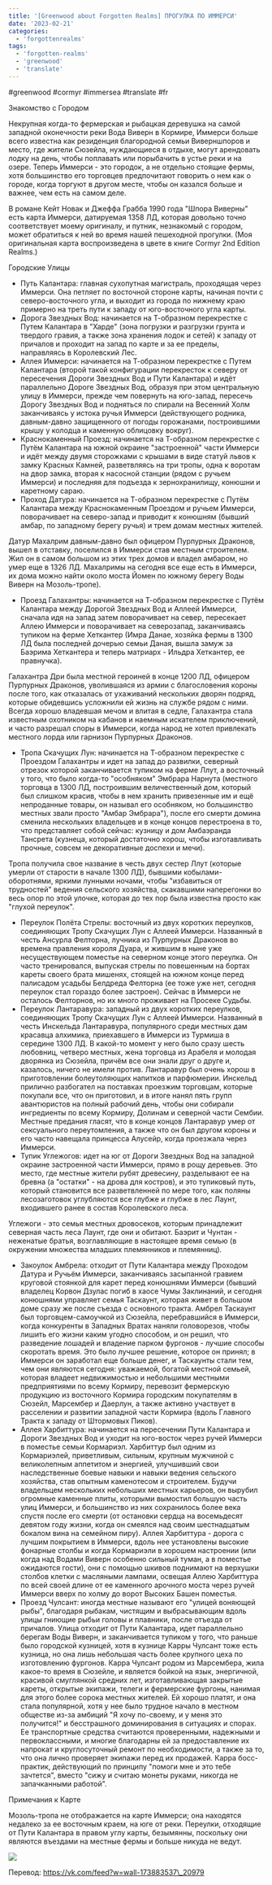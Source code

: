 ```yaml
---
title: '[Greenwood about Forgotten Realms] ПРОГУЛКА ПО ИММЕРСИ'
date: '2023-02-21'
categories:
  - 'forgottenrealms'
tags:
  - 'forgotten-realms'
  - 'greenwood'
  - 'translate'
---
```


#greenwood #cormyr #immersea #translate #fr

Знакомство с Городом

Некрупная когда-то фермерская и рыбацкая деревушка на самой западной оконечности реки Вода Виверн в Кормире, Иммерси больше всего известна как резиденция благородной семьи Виверншпоров и место, где жители Сюзейла, нуждающиеся в отдыхе, могут арендовать лодку на день, чтобы поплавать или порыбачить в устье реки и на озере. Теперь Иммерси - это городок, а не отдельно стоящие фермы, хотя большинство его торговцев предпочитают говорить о нем как о городе, когда торгуют в другом месте, чтобы он казался больше и важнее, чем есть на самом деле.

В романе Кейт Новак и Джеффа Грабба 1990 года "Шпора Виверны" есть карта Иммерси, датируемая 1358 ЛД, которая довольно точно соответствует моему оригиналу, и путник, незнакомый с городом, может обратиться к ней во время нашей пешеходной прогулки. (Моя оригинальная карта воспроизведена в цвете в книге Cormyr 2nd Edition Realms.)



Городские Улицы

- Путь Калантара: главная сухопутная магистраль, проходящая через Иммерси. Она петляет по восточной стороне карты, начиная почти с северо-восточного угла, и выходит из города по нижнему краю примерно на треть пути к западу от юго-восточного угла карты.
- Дорога Звездных Вод: начинается на Т-образном перекрестке с Путем Калантара в "Харде" (зона погрузки и разгрузки грунта и твердого гравия, а также зона хранения лодок и сетей) к западу от причалов и проходит на запад по карте и за ее пределы, направляясь в Королевский Лес.
- Аллея Иммерси: начинается на Т-образном перекрестке с Путем Калантара (второй такой конфигурации перекресток к северу от пересечения Дороги Звездных Вод и Пути Калантара) и идёт параллельно Дороге Звездных Вод, образуя при этом центральную улицу в Иммерси, прежде чем повернуть на юго-запад, пересечь Дорогу Звездных Вод и подняться по спирали на Весенний Холм заканчиваясь у истока ручья Иммерси (действующего родника, давным-давно защищенного от погоды горожанами, построившими крышу у колодца и каменную облицовку вокруг).
- Краснокаменный Проезд: начинается на Т-образном перекрестке с Путём Калантара на южной окраине "застроенной" части Иммерси и идёт между двумя сторожками с крышами в виде статуй львов к замку Красных Камней, разветвляясь на три тропы, одна к воротам на двор замка, вторая к насосной станции (рядом с ручьем Иммерси) и последняя для подъезда к зернохранилищу, конюшни и каретному сараю.
- Проход Датура: начинается на Т-образном перекрестке с Путём Калантара между Краснокаменным Проездом и ручьем Иммерси, поворачивает на северо-запад и приводит к конюшням (бывший амбар, по западному берегу ручья) и трем домам местных жителей.

Датур Махалрим давным-давно был офицером Пурпурных Драконов, вышел в отставку, поселился в Иммерси став местным строителем. Жил он в самом большом из этих трех домов и владел амбаром, но умер еще в 1326 ЛД. Махалримы на сегодня все еще есть в Иммерси, их дома можно найти около моста Йомен по южному берегу Воды Виверн на Мозоль-тропе).

- Проезд Галахантры: начинается на Т-образном перекрестке с Путём Калантара между Дорогой Звездных Вод и Аллеей Иммерси, сначала идя на запад затем поворачивает на север, пересекает Аллею Иммерси и поворачивает на северозапад, заканчиваясь тупиком на ферме Хеткантер (Имра Данае, хозяйка фермы в 1300 ЛД была последней дочерью семьи Даная, вышла замуж за Баэрима Хеткантера и теперь матриарх - Ильдра Хеткантер, ее правнучка).

Галахантра Дри была местной героиней в конце 1200 ЛД, офицером Пурпурных Драконов, уволившаяся из армии с благословения короны после того, как отказалась от ухаживаний нескольких дворян подряд, которые обидевшись усложнили ей жизнь на службе рядом с ними. Всегда хорошо владевшая мечом и влитая в седле, Галахантра стала известным охотником на кабанов и наемным искателем приключений, и часто разрешал споры в Иммерси, когда народ не хотел привлекать местного лорда или гарнизон Пурпурных Драконов.

- Тропа Скачущих Лун: начинается на Т-образном перекрестке с Проездом Галахантры и идет на запад до развилки, северный отрезок которой заканчивается тупиком на ферме Ллут, а восточный у того, что было когда-то "особняком" Эмбрара Нарнута (местного торговца в 1300 ЛД, построившим величественный дом, который был слишком красив, чтобы в нем хранить привезенные им и ещё непроданные товары, он называл его особняком, но большинство местных звали просто "Амбар Эмбрара"), после его смерти домина сменила нескольких владельцев и в конце концов перестроена в то, что представляет собой сейчас: кузницу и дом Амбаэранда Тансрета (кузнеца, который достаточно хорош, чтобы изготавливать прочные, совсем не декоративные доспехи и мечи).

Тропа получила свое название в честь двух сестер Ллут (которые умерли от старости в начале 1300 ЛД), бывшими кобылами-оборотнями, яркими лунными ночами, чтобы "избавиться от трудностей" ведения сельского хозяйства, скакавшими наперегонки во весь опор по этой улочке, которая до тех пор была известна просто как "глухой переулок".

- Переулок Полёта Стрелы: восточный из двух коротких переулков, соединяющих Тропу Скачущих Лун с Аллеей Иммерси. Названный в честь Ансурла Фелторна, лучника из Пурпурных Драконов во времена правления короля Дуара, и жившим в ныне уже несуществующем поместье на северном конце этого переулка. Он часто тренировался, выпуская стрелы по повешенным на бортах кареты своего брата мишенях, стоящей на южном конце перед палисадом усадьбы Белдреда Фелторна (ее тоже уже нет, сегодня переулок стал гораздо более застроен). Сейчас в Иммерси не осталось Фелторнов, но их много проживает на Просеке Судьбы.
- Переулок Лантаравура: западный из двух коротких переулков, соединяющих Тропу Скачущих Лун с Аллеей Иммерси. Названный в честь Инскельда Лантаравура, популярного среди местных дам красавца алхимика, приехавшего в Иммерси из Турмиша в середине 1300 ЛД. В какой-то момент у него было сразу шесть любовниц, четверо местных, жена торговца из Арабеля и молодая дворянка из Сюзейла, причём все они знали друг о друге и, казалось, ничего не имели против. Лантаравур был очень хорош в приготовлении болеутоляющих напитков и парфюмерии. Инскельд прилично разбогател на поставках проезжим торговцам, которые покупали все, что он приготовил, и в итоге нанял пять групп авантюристов на полный рабочий день, чтобы они собирали ингредиенты по всему Кормиру, Долинам и северной части Сембии. Местные предания гласят, что в конце концов Лантаравур умер от сексуального переутомления, а также что он был другом короны и его часто навещала принцесса Алусейр, когда проезжала через Иммерси.
- Тупик Углежогов: идет на юг от Дороги Звездных Вод на западной окраине застроенной части Иммерси, прямо в рощу деревьев. Это место, где местные жители рубят древесину, разделывают ее на бревна (а "остатки" - на дрова для костров), и это тупиковый путь, который становится все разветвленней по мере того, как поляны лесозаготовок углубляются все глубже и глубже в лес Лаунт, входившего ранее в состав Королевского леса.

Углежоги - это семья местных дровосеков, которым принадлежит северная часть леса Лаунт, где они и обитают. Баэрит и Чунтан - неженатые братья, возглавляющие в настоящее время семью (в окружении множества младших племянников и племянниц).

- Закоулок Амбрела: отходит от Пути Калантара между Проходом Датура и Ручьём Иммерси, заканчиваясь засыпанной гравием круговой стоянкой для карет перед конюшнями Иммерси (бывший владелец Корвон Дзулас погиб в хаосе Чумы Заклинаний, и сегодня конюшнями управляет семья Таскаунт, которая живет в большом доме сразу же после съезда с основного тракта. Амбрел Таскаунт был торговцем-самоучкой из Сюзейла, перебравшийся в Иммерси, когда конкуренты в Западных Вратах наняли головорезов, чтобы лишить его жизни каким угодно способом, и он решил, что разведение лошадей и владение парком фургонов - лучшие способы скоротать время. Это было лучшее решение, которое он принял; в Иммерси он заработал еще больше денег, и Таскаунты стали тем, чем они являются сегодня: уважаемой, богатой местной семьей, которая владеет недвижимостью и небольшими местными предприятиями по всему Кормиру, перевозит фермерскую продукцию из восточного Кормира городским покупателям в Сюзейл, Марсембер и Даерлун, а также активно участвует в расселении и развитии западной части Кормира (вдоль Главного Тракта к западу от Штормовых Пиков).
- Аллея Харбиттура: начинается на пересечении Пути Калантара и Дороги Звездных Вод и уходит на юго-восток через ручей Иммерси в поместье семьи Кормариэл. Харбиттур был одним из Кормариэлей, приветливым, сильным, крупным мужчиной с великолепным аппетитом и энергией, улучшивший свои наследственные боевые навыки и навыки ведения сельского хозяйства, став опытным каменотесом и строителем. Будучи владельцем нескольких небольших местных карьеров, он вырубил огромные каменные плиты, которыми вымостил большую часть улиц Иммерси, и большинство из них сохранилось более века спустя после его смерти (от остановки сердца на восемьдесят девятом году жизни, когда он смеялся над своим шестнадцатым бокалом вина на семейном пиру). Аллея Харбиттура - дорога с лучшим покрытием в Иммерси, вдоль нее установлены высокие фонарные столбы и когда Кормариэли в хорошем настроении (или когда над Водами Виверн особенно сильный туман, а в поместье ожидаются гости), они с помощью шкивов поднимают на верхушки столбов клетки с масляными лампами, освещая Аллею Харбиттура по всей своей длине от ее каменного арочного моста через ручей Иммерси вверх по холму до ворот Высоких Башен поместья.
- Проезд Чулсант: иногда местные называют его "улицей воняющей рыбы", благодаря рыбакам, чистящим и выбрасывающим вдоль улицы гниющие рыбьи головы и плавники, после отъезда от причалов. Улица отходит от Пути Калантара, идет параллельно берегам Воды Виверн, и заканчивается тупиком у того, что раньше было городской кузницей, хотя в кузнице Карры Чулсант тоже есть кузница, но она лишь небольшая часть более крупного цеха по изготовлению фургонов. Карра Чулсант родом из Марсембера, жила какое-то время в Сюзейле, и является бойкой на язык, энергичной, красивой смуглянкой средних лет, изготавливающая закрытые кареты, открытые экипажи, телеги и фермерские фургоны, нанимая для этого более сорока местных жителей. Ей хорошо платят, и она стала популярной, хотя у нее было трудное начало в местном обществе из-за амбиций "Я хочу по-своему, и у меня это получится!" и бесстрашного доминирования в ситуациях и спорах. Ее транспортные средства считаются проверенными, надежными и первоклассными, и многие благодарны ей за предоставление их напрокат и круглосуточный ремонт по необходимости, а также за то, что она лично проверяет экипажи перед их продажей. Карра босс-практик, действующий по принципу "помоги мне и это тебе зачтется", вместо "сижу и считаю монеты руками, никогда не запачканными работой".

Примечания к Карте

Мозоль-тропа не отображается на карте Иммерси; она находятся недалеко за ее восточным краем, на юге от реки. Переулки, отходящие от Пути Калантара в правом углу карты, безымянны, поскольку они являются въездами на местные фермы и больше никуда не ведут.

![](https://cyborgsandmages.com/wp-content/uploads/2023/02/022123_2121_1.png)

Перевод: https://vk.com/feed?w=wall-173883537\_20979
